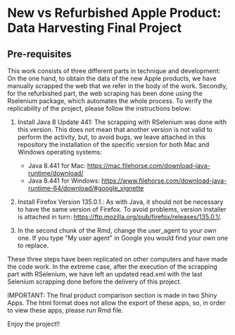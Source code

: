# New vs Refurbished Apple Product: Data Harvesting Final Project

## Pre-requisites

This work consists of three different parts in technique and development: On the one hand, to obtain the data of the new Apple products, we have manually scrapped the web that we refer in the body of the work. Secondly, for the refurbished part, the web scraping has been done using the Rselenium package, which automates the whole process. To verify the replicability of the project, please follow the instructions below:

1. Install Java 8 Update 441: The scrapping with RSelenium was done with this version. This does not mean that another version is not valid to perform the activity, but, to avoid bugs, we leave attached in this repository the installation of the specific version for both Mac and Windows operating systems:
    - Java 8.441 for Mac: https://mac.filehorse.com/download-java-runtime/download/
    - Java 8.441 for Windows: https://www.filehorse.com/download-java-runtime-64/download/#google_vignette
   
2. Install Firefox Version 135.0.1.: As with Java, it should not be necessary to have the same version of Firefox. To avoid problems, version installer is attached in turn: https://ftp.mozilla.org/pub/firefox/releases/135.0.1/.
3. In the second chunk of the Rmd, change the user_agent to your own one. If you type "My user agent" in Google you would find your own one to replace. 

These three steps have been replicated on other computers and have made the code work. In the extreme case, after the execution of the scrapping part with RSelenium, we have left an updated read.xml with the last Selenium scrapping done before the delivery of this project.

IMPORTANT: The final product comparison section is made in two Shiny Apps. The html format does not allow the export of these apps, so, in order to view these apps, please run Rmd file.

Enjoy the project!! 
